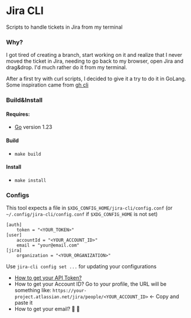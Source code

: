 # Jira CLI

Scripts to handle tickets in Jira from my terminal

### Why?

I got tired of creating a branch, start working on it and realize that I never moved the ticket in Jira, needing to go back to my browser, open Jira and drag&drop. I'd much rather do it from my terminal.

After a first try with curl scripts, I decided to give it a try to do it in GoLang.
Some inspiration came from [gh cli](https://github.com/cli/cli)

### Build&Install

#### Requires:

* [Go](https://go.dev/dl/) version 1.23

#### Build

* `make build`

#### Install

* `make install`

### Configs

This tool expects a file in `$XDG_CONFIG_HOME/jira-cli/config.conf` (or `~/.config/jira-cli/config.conf` if `$XDG_CONFIG_HOME` is not set)

``` launguage: conf
[auth]
    token = "<YOUR_TOKEN>"
[user]
    accountId = "<YOUR_ACCOUNT_ID>"
    email = "your@email.com"
[jira]
    organization = "<YOUR_ORGANIZATION>"
```

Use `jira-cli config set ...` for updating your configurations

- [How to get your API Token?]()
- How to get your Account ID? Go to your profile, the URL will be something like: `https://your-project.atlassian.net/jira/people/<YOUR_ACCOUNT_ID>` <- Copy and paste it
- How to get your email? 🤔 🤷
